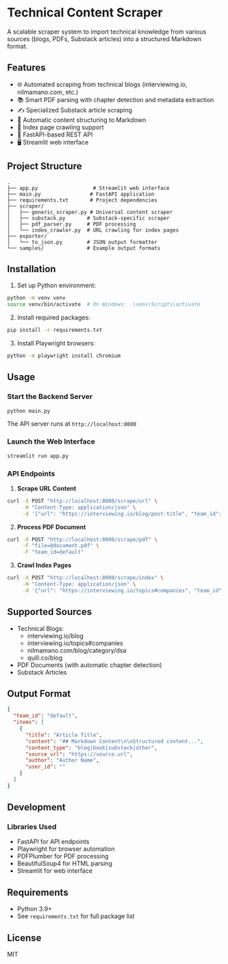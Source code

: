 # Technical Content Scraper

A scalable scraper system to import technical knowledge from various sources (blogs, PDFs, Substack articles) into a structured Markdown format.

## Features

- 🌐 Automated scraping from technical blogs (interviewing.io, nilmamano.com, etc.)
- 📚 Smart PDF parsing with chapter detection and metadata extraction
- ✍️ Specialized Substack article scraping
- 🔄 Automatic content structuring to Markdown
- 🎯 Index page crawling support
- 🚀 FastAPI-based REST API
- 🖥️ Streamlit web interface

## Project Structure

```
.
├── app.py                  # Streamlit web interface
├── main.py                # FastAPI application
├── requirements.txt       # Project dependencies
├── scraper/
│   ├── generic_scraper.py # Universal content scraper
│   ├── substack.py       # Substack-specific scraper
│   ├── pdf_parser.py     # PDF processing
│   └── index_crawler.py  # URL crawling for index pages
├── exporter/
│   └── to_json.py        # JSON output formatter
└── samples/              # Example output formats
```

## Installation

1. Set up Python environment:
```bash
python -m venv venv
source venv/bin/activate  # On Windows: .\venv\Scripts\activate
```

2. Install required packages:
```bash
pip install -r requirements.txt
```

3. Install Playwright browsers:
```bash
python -m playwright install chromium
```

## Usage

### Start the Backend Server

```bash
python main.py
```
The API server runs at `http://localhost:8000`

### Launch the Web Interface

```bash
streamlit run app.py
```

### API Endpoints

1. **Scrape URL Content**
```bash
curl -X POST "http://localhost:8000/scrape/url" \
     -H "Content-Type: application/json" \
     -d '{"url": "https://interviewing.io/blog/post-title", "team_id": "default"}'
```

2. **Process PDF Document**
```bash
curl -X POST "http://localhost:8000/scrape/pdf" \
     -F "file=@document.pdf" \
     -F "team_id=default"
```

3. **Crawl Index Pages**
```bash
curl -X POST "http://localhost:8000/scrape/index" \
     -H "Content-Type: application/json" \
     -d '{"url": "https://interviewing.io/topics#companies", "team_id": "default"}'
```

## Supported Sources

- Technical Blogs:
  - interviewing.io/blog
  - interviewing.io/topics#companies
  - nilmamano.com/blog/category/dsa
  - quill.co/blog
- PDF Documents (with automatic chapter detection)
- Substack Articles

## Output Format

```json
{
  "team_id": "default",
  "items": [
    {
      "title": "Article Title",
      "content": "## Markdown Content\n\nStructured content...",
      "content_type": "blog|book|substack|other",
      "source_url": "https://source.url",
      "author": "Author Name",
      "user_id": ""
    }
  ]
}
```

## Development

### Libraries Used

- FastAPI for API endpoints
- Playwright for browser automation
- PDFPlumber for PDF processing
- BeautifulSoup4 for HTML parsing
- Streamlit for web interface

## Requirements

- Python 3.9+
- See `requirements.txt` for full package list

## License

MIT